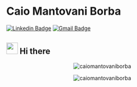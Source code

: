# Caio Mantovani Borba
[![Linkedin Badge](https://img.shields.io/badge/-CaioMantovaniBorba-blue?style=flat-square&logo=Linkedin&logoColor=white&link=https://br.linkedin.com/in/caio-vin%C3%ADcius-mantovani-borba-762746b9)](https://br.linkedin.com/in/caio-vin%C3%ADcius-mantovani-borba-762746b9) 
[![Gmail Badge](https://img.shields.io/badge/-caiovmborba@gmail.com-c14438?style=flat-square&logo=Gmail&logoColor=white&link=mailto:caiovmborba@gmail.com)](mailto:fhugoduarte@gmail.com)

## <img src="https://media.giphy.com/media/hvRJCLFzcasrR4ia7z/giphy.gif" width="30px"> Hi there

<p align="center"> <img src="https://github-readme-stats-sigma-five.vercel.app/api?username=caiomantovaniborba&show_icons=true&theme=dracula" alt="caiomantovaniborba" /> </p>


<p align="center"> <img src="https://github-readme-stats-sigma-five.vercel.app/api/top-langs/?username=caiomantovaniborba&count_private=true&layout=compact&langs_count=8&hide=html,css&theme=dracula" alt="caiomantovaniborba" /> </p>
